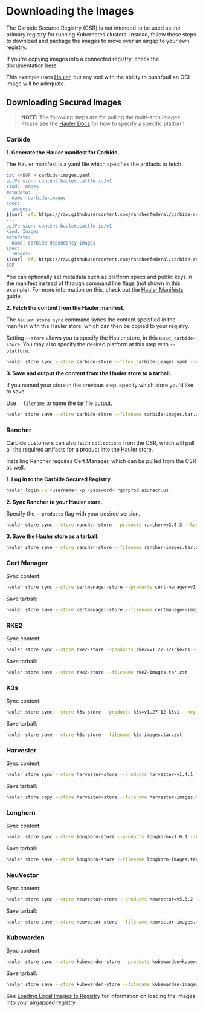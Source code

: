 # Downloading the Images

The Carbide Secured Registry (CSR) is not intended to be used as the primary registry for running Kubernetes clusters. Instead, follow these steps to download and package the images to move over an airgap to your own registry.

If you're copying images into a connected registry, check the documentation [here](copying-images.md).

This example uses [Hauler](https://docs.hauler.dev/docs/intro), but any tool with the ability to push/pull an OCI image will be adequate.

## Downloading Secured Images

>**NOTE:** The following steps are for pulling the multi-arch images. Please see the [Hauler Docs](https://rancherfederal.github.io/hauler-docs/docs/guides-references/hauler-content/images) for how to specify a specific platform.

### Carbide

**1. Generate the Hauler manifest for Carbide.**

The Hauler manifest is a yaml file which specifies the artifacts to fetch. 

```bash
cat <<EOF > carbide-images.yaml
apiVersion: content.hauler.cattle.io/v1
kind: Images
metadata:
  name: carbide-images
spec:
  images:
$(curl -sfL https://raw.githubusercontent.com/rancherfederal/carbide-releases/main/carbide-images.txt | sed '/nats/d' | sed 's/^/    - name: /')
---
apiVersion: content.hauler.cattle.io/v1
kind: Images
metadata:
  name: carbide-dependency-images
spec:
  images:
$(curl -sfL https://raw.githubusercontent.com/rancherfederal/carbide-releases/main/carbide-images.txt | sed '/rgcr/d' | sed 's/^/    - name: /')
EOF
```
You can optionally set metadata such as platform specs and public keys in the manifest instead of through command line flags (not shown in this example). For more information on this, check out the [Hauler Manifests](https://docs.hauler.dev/docs/guides-references/hauler-manifests) guide.

**2. Fetch the content from the Hauler manifest.**

The `hauler store sync` command syncs the content specified in the manifest with the Hauler store, which can then be copied to your registry. 

Setting `--store` allows you to specify the Hauler store, in this case, `carbide-store`. You may also specify the desired platform at this step with `--platform`. 

```bash
hauler store sync --store carbide-store --files carbide-images.yaml --platform <platform/arch> --key carbide-key.pub
```

**3. Save and output the content from the Hauler store to a tarball.**

If you named your store in the previous step, specify which store you'd like to save.

Use `--filename` to name the tar file output.

```bash
hauler store save --store carbide-store --filename carbide-images.tar.zst
```

### Rancher

Carbide customers can also fetch `collections` from the CSR, which will pull all the required artifacts for a product into the Hauler store.

Installing Rancher requires Cert Manager, which can be pulled from the CSR as well.

**1. Log in to the Carbide Secured Registry.**

```bash
hauler login -u <username> -p <password> rgcrprod.azurecr.us
```

**2. Sync Rancher to your Hauler store.**

Specify the  `--products` flag with your desired version. 

```bash
hauler store sync --store rancher-store --products rancher=v2.8.3 --key carbide-key.pub --platform <platform/arch>
```

**3. Save the Hauler store as a tarball.** 
```bash
hauler store save --store rancher-store --filename rancher-images.tar.zst
```

### Cert Manager

Sync content:

```bash
hauler store sync --store certmanager-store --products cert-manager=v1.14.4 --key carbide-key.pub --platform <platform/arch>
```

Save tarball:

```bash
hauler store save --store certmanager-store --filename certmanager-images.tar.zst
```

### RKE2

Sync content:

```bash
hauler store sync --store rke2-store --products rke2=v1.27.12+rke2r1 --key carbide-key.pub --platform <platform/arch>
```

Save tarball:

```bash
hauler store save --store rke2-store --filename rke2-images.tar.zst
```

### K3s

Sync content:

```bash
hauler store sync --store k3s-store --products k3s=v1.27.12-k3s1 --key carbide-key.pub --platform <platform/arch>
```

Save tarball:

```bash
hauler store save --store k3s-store --filename k3s-images.tar.zst
```

### Harvester

Sync content:

```bash
hauler store sync --store harvester-store --products harvester=v1.4.1 --key carbide-key.pub --platform <platform/arch>
```

Save tarball:

```bash
hauler store copy --store harvester-store --filename harvester-images.tar.zst
```

### Longhorn

Sync content:

```bash
hauler store sync --store longhorn-store --products longhorn=v1.6.1 --key carbide-key.pub --platform <platform/arch>
```

Save tarball:

```bash
hauler store save --store longhorn-store --filename longhorn-images.tar.zst
```

### NeuVector

Sync content: 

```bash
hauler store sync --store neuvector-store --products neuvector=v5.3.2 --key carbide-key.pub --platform <platform/arch>
```

Save tarball:

```bash
hauler store save --store neuvector-store --filename neuvector-images.tar.zst
```

### Kubewarden

Sync content:

```bash
hauler store sync --store kubewarden-store --products kubewarden=kubewarden-controller-2.0.11 --key carbide-key.pub --platform <platform/arch>
```

Save tarball:

```bash
hauler store save --store kubewarden-store --filename kubewarden-images.tar.zst
```

See [Loading Local Images to Registry](loading-images.md) for information on loading the images into your airgapped registry.
